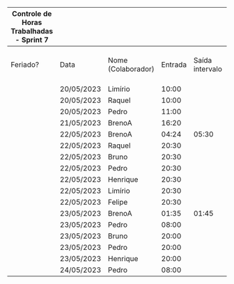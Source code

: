 | Controle de Horas Trabalhadas - Sprint 7 |  |  |  |  |  |  |  |  |  |  |
| --- | --- | --- | --- | --- | --- | --- | --- | --- | --- | --- |
| Feriado? | Data | Nome (Colaborador) | Entrada | Saída intervalo | Retorno intervalo | Saída | Total horas |  | Nome (Colaborador) | Total horas do sprint |
|  | 20/05/2023 | Limírio | 10:00 |  |  | 13:20 | 3:20:00 |  | BrenoA | 06:26 |
|  | 20/05/2023 | Raquel | 10:00 |  |  | 13:20 | 3:20:00 |  | Bruno | 03:00 |
|  | 20/05/2023 | Pedro | 11:00 |  |  | 12:00 | 1:00:00 |  | Felipe | 01:30 |
|  | 21/05/2023 | BrenoA | 16:20 |  |  | 18:50 | 2:30:00 |  | Henrique | 03:00 |
|  | 22/05/2023 | BrenoA | 04:24 | 05:30 | 20:50 | 22:00 | 2:16:00 |  | Limírio | 04:50 |
|  | 22/05/2023 | Raquel | 20:30 |  |  | 22:00 | 1:30:00 |  | Pedro | 06:50 |
|  | 22/05/2023 | Bruno | 20:30 |  |  | 22:00 | 1:30:00 |  | Raquel | 04:50 |
|  | 22/05/2023 | Pedro | 20:30 |  |  | 22:00 | 1:30:00 |  |  |  |
|  | 22/05/2023 | Henrique | 20:30 |  |  | 22:00 | 1:30:00 |  |  |  |
|  | 22/05/2023 | Limírio | 20:30 |  |  | 22:00 | 1:30:00 |  |  |  |
|  | 22/05/2023 | Felipe | 20:30 |  |  | 22:00 | 1:30:00 |  |  |  |
|  | 23/05/2023 | BrenoA | 01:35 | 01:45 | 10:30 | 12:00 | 1:40:00 |  |  |  |
|  | 23/05/2023 | Pedro | 08:00 |  |  | 09:20 | 1:20:00 |  |  |  |
|  | 23/05/2023 | Bruno | 20:00 |  |  | 21:30 | 1:30:00 |  |  |  |
|  | 23/05/2023 | Pedro | 20:00 |  |  | 21:30 | 1:30:00 |  |  |  |
|  | 23/05/2023 | Henrique | 20:00 |  |  | 21:30 | 1:30:00 |  |  |  |
|  | 24/05/2023 | Pedro | 08:00 |  |  | 09:30 | 1:30:00 |  |  |  |
